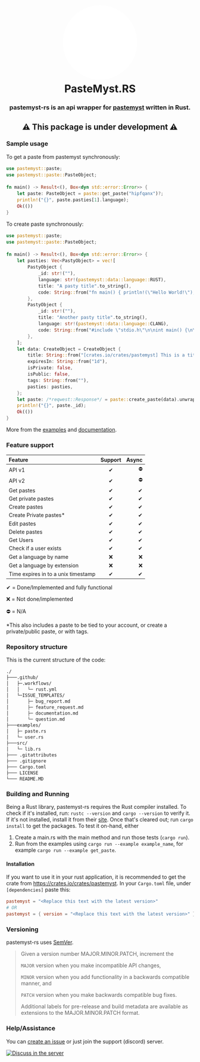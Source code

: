 <h1 align="center" style="position: relative;">
    <img width="200" style="border-radius: 50%;"
    src="https://raw.githubusercontent.com/ANF/pastemyst-rs/main/images/RustMyst.png" /><br>
    PasteMyst.RS
</h1>
<h3 align="center">pastemyst-rs is an api wrapper for <a href="https://paste.myst.rs">pastemyst</a> written in Rust.</h3>
<h2 align="center">⚠ This package is under development ⚠</h2>


### Sample usage

To get a paste from pastemyst synchronously:
```rust
use pastemyst::paste;
use pastemyst::paste::PasteObject;

fn main() -> Result<(), Box<dyn std::error::Error>> {
    let paste: PasteObject = paste::get_paste("hipfqanx")?;
    println!("{}", paste.pasties[1].language);
    Ok(())
}
```

To create paste synchronously:
```rust
use pastemyst::paste;
use pastemyst::paste::PasteObject;

fn main() -> Result<(), Box<dyn std::error::Error>> {
    let pasties: Vec<PastyObject> = vec![
        PastyObject {
            _id: str!(""),
            language: str!(pastemyst::data::language::RUST),
            title: "A pasty title".to_string(),
            code: String::from("fn main() { println!(\"Hello World!\"); }"),
        },
        PastyObject {
            _id: str!(""),
            title: "Another pasty title".to_string(),
            language: str!(pastemyst::data::language::CLANG),
            code: String::from("#include \"stdio.h\"\n\nint main() {\n\tprintf(\"Hello World!\");\n}"),
        },
    ];
    let data: CreateObject = CreateObject {
        title: String::from("[crates.io/crates/pastemyst] This is a title"),
        expiresIn: String::from("1d"),
        isPrivate: false,
        isPublic: false,
        tags: String::from(""),
        pasties: pasties,
    };
    let paste: /*reqwest::Response*/ = paste::create_paste(data).unwrap(); // You don't need to add the commented part, that's jut for your information.
    println!("{}", paste._id);
    Ok(())
}
```

More from the [examples](./examples/) and [documentation](https://docs.rs/pastemyst/).

### Feature support
| Feature                             | Support   | Async  |
| :---------------------------------- | :-------: | -----: |
| API v1                              | ✔         | ⛔    |
| API v2                              | ✔         | ⛔    |
| Get pastes                          | ✔         | ✔     |
| Get private pastes                  | ✔         | ✔     |
| Create pastes                       | ✔         | ✔     |
| Create Private pastes*              | ✔         | ✔     |
| Edit pastes                         | ✔         | ✔     |
| Delete pastes                       | ✔         | ✔     |
| Get Users                           | ✔         | ✔     |
| Check if a user exists              | ✔         | ✔     |
| Get a language by name              | ❌        | ❌    |
| Get a language by extension         | ❌        | ❌    |
| Time expires in to a unix timestamp | ✔         | ✔     |

✔ = Done/Implemented and fully functional

❌ = Not done/implemented

⛔ = N/A

*This also includes a paste to be tied to your account, or create a private/public paste, or with tags.
<!-- ✔ ❌ ⛔ -->

### Repository structure
This is the current structure of the code:
```
./
├───.github/
│   ├─.workflows/
│   │   └─ rust.yml
│   └─ISSUE_TEMPLATES/
│       ├─ bug_report.md
│       ├─ feature_request.md
│       ├─ documentation.md
│       └─ question.md
├───examples/
│   ├─ paste.rs
│   └─ user.rs
├───src/
│   └─ lib.rs
├─── .gitattributes 
├─── .gitignore
├─── Cargo.toml
├─── LICENSE
└─── README.MD
```

### Building and Running
Being a Rust library, pastemyst-rs requires the Rust compiler installed. To check if it's installed, run: `rustc --version` and `cargo --version` to verify it. If it's not installed, install it from their [site](https://rust-lang.org). Once that's cleared out; run `cargo install` to get the packages. To test it on-hand, either
1. Create a main.rs with the main method and run those tests (`cargo run`).
2. Run from the examples using `cargo run --example example_name`, for example `cargo run --example get_paste`.

#### Installation
If you want to use it in your rust application, it is recommended to get the crate from https://crates.io/crates/pastemyst.
In your `Cargo.toml` file, under `[dependencies]` paste this:
```toml
pastemyst = "<Replace this text with the latest version>"
# OR
pastemyst = { version = "<Replace this text with the latest version>" }
```

### Versioning
pastemyst-rs uses [SemVer](https://semver.org/).
> Given a version number MAJOR.MINOR.PATCH, increment the
>
> `MAJOR` version when you make incompatible API changes,
>
> `MINOR` version when you add functionality in a backwards compatible manner, and
>
> `PATCH` version when you make backwards compatible bug fixes.
>
> Additional labels for pre-release and build metadata are available as extensions to the MAJOR.MINOR.PATCH format.

### Help/Assistance
You can [create an issue](https://github.com/ANF-Studios/BotANF/issues/new) or just join the support (discord) server.


<a href="https://discord.gg/fKWpK7A"><img
        src="https://discord.com/api/guilds/732064655396044840/embed.png?style=banner3"
        alt="Discuss in the server"></img></a>
